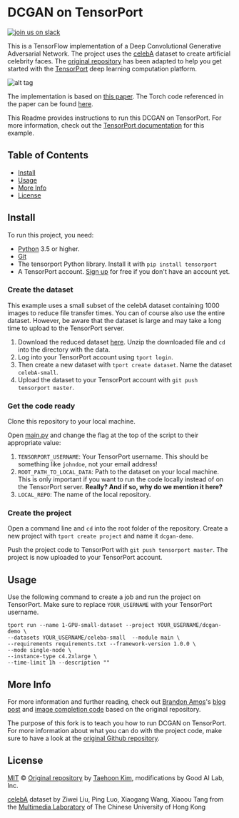 # DCGAN on TensorPort

[![join us on slack](https://slackin-altdyjrdgq.now.sh/badge.svg)](https://slackin-altdyjrdgq.now.sh)

This is a TensorFlow implementation of a Deep Convolutional Generative Adversarial Network. The project uses the [celebA](http://mmlab.ie.cuhk.edu.hk/projects/CelebA.html) dataset to create artificial celebrity faces. The [original repository](https://github.com/carpedm20/DCGAN-tensorflow) has been adapted to help you get started with the [TensorPort](https://tensorport.com) deep learning computation platform.

![alt tag](DCGAN.png)

The implementation is based on [this paper](http://arxiv.org/abs/1511.06434). The Torch code referenced in the paper can be found [here](https://github.com/soumith/dcgan.torch).

This Readme provides instructions to run this DCGAN on TensorPort. For more information, check out the [TensorPort documentation](https://docs.tensorport.com/docs/9-one-more-example) for this example. 


## Table of Contents

- [Install](#install)
- [Usage](#usage)
- [More Info](#more-info)
- [License](#license)

## Install

To run this project, you need:

- [Python](https://python.org/) 3.5 or higher.
- [Git](https://git-scm.com/)
- The tensorport Python library. Install it with `pip install tensorport`
- A TensorPort account. [Sign up](https://tensorport.com) for free if you don't have an account yet.

### Create the dataset

This example uses a small subset of the celebA dataset containing 1000 images to reduce file transfer times. You can of course also use the entire dataset. However, be aware that the dataset is large and may take a long time to upload to the TensorPort server.

1. Download the reduced dataset [here](https://tensorport-public-datasets.s3.amazonaws.com/celebA_small.zip). Unzip the downloaded file and `cd` into the directory with the data.
2. Log into your TensorPort account using `tport login`.
3. Then create a new dataset with `tport create dataset`. Name the dataset `celebA-small`.
4. Upload the dataset to your TensorPort account with `git push tensorport master`.

### Get the code ready

Clone this repository to your local machine.

Open [main.py](/main.py) and change the flag at the top of the script to their appropriate value:

1. `TENSORPORT_USERNAME`: Your TensorPort username. This should be something like `johndoe`, not your email address!
2. `ROOT_PATH_TO_LOCAL_DATA`: Path to the dataset on your local machine. This is only important if you want to run the code locally instead of on the TensorPort server. **Really? And if so, why do we mention it here?**
3. `LOCAL_REPO`: The name of the local repository. 

### Create the project

Open a command line and `cd` into the root folder of the repository. Create a new project with `tport create project` and name it `dcgan-demo`.

Push the project code to TensorPort with `git push tensorport master`. The project is now uploaded to your  TensorPort account.

## Usage

Use the following command to create a job and run the project on TensorPort. Make sure to replace `YOUR_USERNAME` with your TensorPort username.

```shell
tport run --name 1-GPU-small-dataset --project YOUR_USERNAME/dcgan-demo \ 
--datasets YOUR_USERNAME/celeba-small  --module main \
--requirements requirements.txt --framework-version 1.0.0 \
--mode single-node \
--instance-type c4.2xlarge \
--time-limit 1h --description ""
```

## More Info

For more information and further reading, check out [Brandon Amos](http://bamos.github.io/)'s [blog post](http://bamos.github.io/2016/08/09/deep-completion/) and [image completion code](https://github.com/bamos/dcgan-completion.tensorflow) based on the original repository.

The purpose of this fork is to teach you how to run DCGAN on TensorPort. For more information about what you can do with the project code, make sure to have a look at the [original Github repository](https://github.com/carpedm20/DCGAN-tensorflow).

## License

[MIT](LICENSE) © [Original repository](https://github.com/tensorport/DCGAN-tensorflow) by [Taehoon Kim](http://carpedm20.github.io/), modifications by Good AI Lab, Inc.

[celebA](http://mmlab.ie.cuhk.edu.hk/projects/CelebA.html) dataset by Ziwei Liu, Ping Luo, Xiaogang Wang, Xiaoou Tang from the [Multimedia Laboratory](http://mmlab.ie.cuhk.edu.hk/) of The Chinese University of Hong Kong